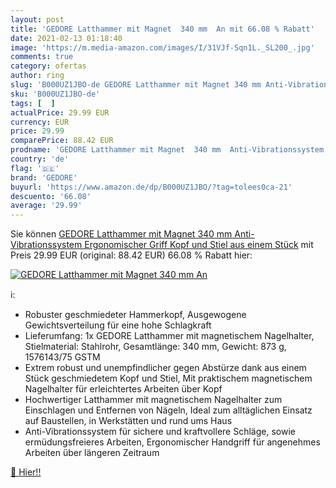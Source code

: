 ```yaml
---
layout: post
title: 'GEDORE Latthammer mit Magnet  340 mm  An mit 66.08 % Rabatt'
date: 2021-02-13 01:18:40
image: 'https://m.media-amazon.com/images/I/31VJf-Sqn1L._SL200_.jpg'
comments: true
category: ofertas
author: ring
slug: 'B000UZ1JBO-de GEDORE Latthammer mit Magnet 340 mm Anti-Vibrationssystem...'
sku: 'B000UZ1JBO-de'
tags: [  ]
actualPrice: 29.99 EUR
currency: EUR
price: 29.99
comparePrice: 88.42 EUR
prodname: 'GEDORE Latthammer mit Magnet  340 mm  Anti-Vibrationssystem  Ergonomischer Griff  Kopf und Stiel aus einem Stück'
country: 'de'
flag: '🇩🇪'
brand: 'GEDORE'
buyurl: 'https://www.amazon.de/dp/B000UZ1JBO/?tag=tolees0ca-21'
descuento: '66.08'
average: '29.99'
---
```


Sie können [GEDORE Latthammer mit Magnet  340 mm  Anti-Vibrationssystem  Ergonomischer Griff  Kopf und Stiel aus einem Stück](https://www.amazon.de/dp/B000UZ1JBO/?tag=tolees0ca-21) mit Preis 29.99 EUR (original: 88.42 EUR) 66.08 % Rabatt hier:

[![GEDORE Latthammer mit Magnet  340 mm  An](https://m.media-amazon.com/images/I/31VJf-Sqn1L._SL200_.jpg)](https://www.amazon.de/dp/B000UZ1JBO/?tag=tolees0ca-21)

ℹ️:

- Robuster geschmiedeter Hammerkopf, Ausgewogene Gewichtsverteilung für eine hohe Schlagkraft
- Lieferumfang: 1x GEDORE Latthammer mit magnetischem Nagelhalter, Stielmaterial: Stahlrohr, Gesamtlänge: 340 mm, Gewicht: 873 g, 1576143/75 GSTM
- Extrem robust und unempfindlicher gegen Abstürze dank aus einem Stück geschmiedetem Kopf und Stiel, Mit praktischem magnetischem Nagelhalter für erleichtertes Arbeiten über Kopf
- Hochwertiger Latthammer mit magnetischem Nagelhalter zum Einschlagen und Entfernen von Nägeln, Ideal zum alltäglichen Einsatz auf Baustellen, in Werkstätten und rund ums Haus
- Anti-Vibrationssystem für sichere und kraftvollere Schläge, sowie ermüdungsfreieres Arbeiten, Ergonomischer Handgriff für angenehmes Arbeiten über längeren Zeitraum

[🛒 Hier!!](https://www.amazon.de/dp/B000UZ1JBO/?tag=tolees0ca-21)
